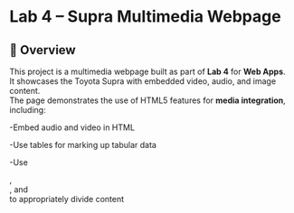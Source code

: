 # Lab 4 – Supra Multimedia Webpage

## 📖 Overview
This project is a multimedia webpage built as part of **Lab 4** for **Web Apps**.  
It showcases the Toyota Supra with embedded video, audio, and image content.  
The page demonstrates the use of HTML5 features for **media integration**, including:

-Embed audio and video in HTML

-Use tables for marking up tabular data

-Use <main>, <article>, and <section> to appropriately divide content 
